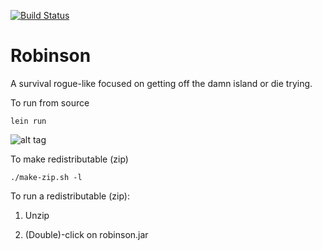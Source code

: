 [![Build Status](https://travis-ci.org/aaron-santos/robinson.svg?branch=master)](https://travis-ci.org/aaron-santos/robinson)


Robinson
===============

A survival rogue-like focused on getting off the damn island or die trying.


To run from source

```
lein run
```

![alt tag](https://raw.github.com/aaron-santos/robinson/master/readme-media/screenshot-2.png)

To make redistributable (zip)

```
./make-zip.sh -l
```

To run a redistributable (zip):

1. Unzip

2. (Double)-click on robinson.jar

